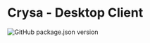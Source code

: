 # Crysa - Desktop Client
![GitHub package.json version](https://img.shields.io/github/package-json/v/xcasino/crysa-client?style=for-the-badge)
 
